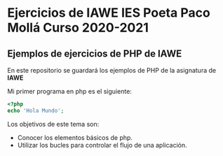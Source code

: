 # Ejercicios de IAWE IES Poeta Paco Mollá Curso 2020-2021
## Ejemplos de ejercicios de PHP de IAWE

En este repositorio se guardará los ejemplos de PHP de la asignatura de **IAWE** 

Mi primer programa en php es el siguiente:

```php
<?php
echo 'Hola Mundo';
```

Los objetivos de este tema son:
* Conocer los elementos básicos de php.
* Utilizar los bucles para controlar el flujo de una aplicación.
